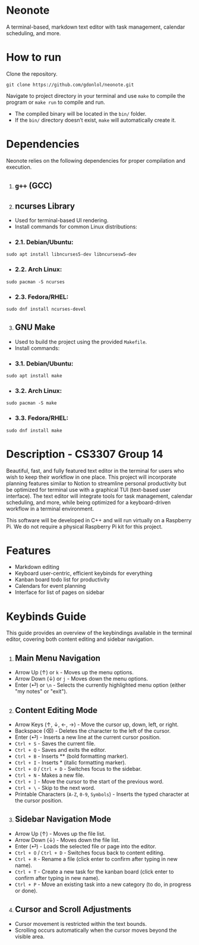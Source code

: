 # Neonote
A terminal-based, markdown text editor with task management, calendar scheduling, and more.

# How to run
Clone the repository.

```
git clone https://github.com/gdonlol/neonote.git
```

Navigate to project directory in your terminal and use `make` to compile the program or `make run` to compile and run.

- The compiled binary will be located in the `bin/` folder.
- If the `bin/` directory doesn’t exist, `make` will automatically create it.

# Dependencies
Neonote relies on the following dependencies for proper compilation and execution.

1. ## `g++` (GCC)
2. ## **ncurses Library**
- Used for terminal-based UI rendering.
- Install commands for common Linux distributions:
- ### 2.1. Debian/Ubuntu:
```
sudo apt install libncurses5-dev libncursesw5-dev
```
- ### 2.2. Arch Linux:
```
sudo pacman -S ncurses
```
- ### 2.3. Fedora/RHEL:
```
sudo dnf install ncurses-devel
```
3. ## **GNU Make**
- Used to build the project using the provided `Makefile`.
- Install commands:
- ### 3.1. Debian/Ubuntu:
```
sudo apt install make
```
- ### 3.2. Arch Linux:
```
sudo pacman -S make
```
- ### 3.3. Fedora/RHEL:
```
sudo dnf install make
```

# Description - CS3307 Group 14
Beautiful, fast, and fully featured text editor in the terminal for users who wish to keep their workflow in one place. This project will incorporate planning features similar to Notion to streamline personal productivity but be optimized for terminal use with a graphical TUI (text-based user interface). The text editor will integrate tools for task management, calendar scheduling, and more, while being optimized for a keyboard-driven workflow in a terminal environment.

This software will be developed in C++ and will run virtually on a Raspberry Pi. We do not require a physical Raspberry Pi kit for this project.

# Features
- Markdown editing
- Keyboard user-centric, efficient keybinds for everything
- Kanban board todo list for productivity
- Calendars for event planning
- Interface for list of pages on sidebar

# Keybinds Guide
This guide provides an overview of the keybindings available in the terminal editor, covering both content editing and sidebar navigation.

1. ## Main Menu Navigation
- Arrow Up (↑) or `k` - Moves up the menu options.
- Arrow Down (↓) or `j` - Moves down the menu options.
- Enter (⏎) or `\n` - Selects the currently highlighted menu option (either "my notes" or "exit").

2. ## Content Editing Mode
- Arrow Keys (↑, ↓, ←, →) - Move the cursor up, down, left, or right.
- Backspace (⌫) - Deletes the character to the left of the cursor.
- Enter (⏎) - Inserts a new line at the current cursor position.
- `Ctrl + S` - Saves the current file.
- `Ctrl + Q` - Saves and exits the editor.
- `Ctrl + B` - Inserts ** (bold formatting marker).
- `Ctrl + I` - Inserts * (italic formatting marker).
- `Ctrl + O` / `Ctrl + D` - Switches focus to the sidebar.
- `Ctrl + N` - Makes a new file.
- `Ctrl + ]` - Move the cursor to the start of the previous word.
- `Ctrl + \` - Skip to the next word.
- Printable Characters (`A-Z`, `0-9`, `Symbols`) - Inserts the typed character at the cursor position.

3. ## Sidebar Navigation Mode
- Arrow Up (↑) - Moves up the file list.
- Arrow Down (↓) - Moves down the file list.
- Enter (⏎) - Loads the selected file or page into the editor.
- `Ctrl + O` / `Ctrl + D` - Switches focus back to content editing.
- `Ctrl + R` - Rename a file (click enter to confirm after typing in new name).
- `Ctrl + T` - Create a new task for the kanban board (click enter to confirm after typing in new name).
- `Ctrl + P` - Move an existing task into a new category (to do, in progress or done).

4. ## Cursor and Scroll Adjustments
- Cursor movement is restricted within the text bounds.
- Scrolling occurs automatically when the cursor moves beyond the visible area.